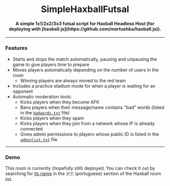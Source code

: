 <h1 align="center">SimpleHaxballFutsal</h1>

<h4 align="center">A simple 1x1/2x2/3x3 futsal script for Haxball Headless Host (for deploying with [haxball.js](https://github.com/mertushka/haxball.js)).</h4>

---

### Features

- Starts and stops the match automatically, pausing and unpausing the game to give players time to prepare
- Moves players automatically depending on the number of users in the room
  - Winning players are always moved to the red team
- Includes a practice stadium mode for when a player is waiting for an opponent
- Automatic moderation tools:
  - Kicks players when they become AFK
  - Bans players when their message/name contains "bad" words (listed in the [`badwords.txt`](https://github.com/DazzDev/SimpleHaxballFutsal/blob/master/badwords.txt) file)
  - Kicks players when they spam
  - Kicks players when they join from a network whose IP is already connected
  - Gives admin permissions to players whose public ID is listed in the [`adminlist.txt`](https://github.com/DazzDev/SimpleHaxballFutsal/blob/master/adminlist.txt) file

---

### Demo

This room is currently (hopefully still) deployed. You can check it out by searching for [its name](https://github.com/DazzDev/SimpleHaxballFutsal/blob/6577bc8a90f36b9c1f54f57c7bd6e07ce94e44b1/index.ts#L31) in the 🇵🇹 (portuguese) section of the Haxball room list.
